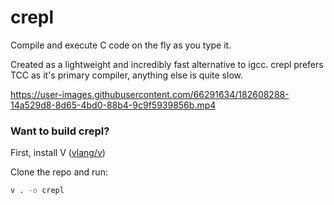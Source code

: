 # crepl
Compile and execute C code on the fly as you type it.

Created as a lightweight and incredibly fast alternative to igcc. crepl prefers TCC as it's primary compiler, anything else is quite slow.

https://user-images.githubusercontent.com/66291634/182608288-14a529d8-8d65-4bd0-88b4-9c9f5939856b.mp4

### Want to build crepl?

First, install V ([vlang/v](https://github.com/vlang/v))

Clone the repo and run:
```sh
v . -o crepl
```
